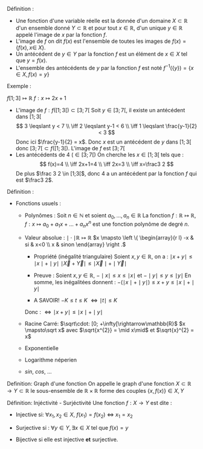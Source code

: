 Définition :
- Une fonction d'une variable réelle est la donnée d'un domaine $X \subset \mathbb{R}$ d'un ensemble donné $Y \subset \mathbb{R}$ et pour tout $x \in \mathbb{R}$, d'un unique $y\in\mathbb{R}$ appelé l'image de $x$ par la fonction $f$.
- L'image de $f$ on dit $f(x)$ est l'ensemble de toutes les images de $f(x)=\{ f(x), x\in\ X \}$.
- Un antécédent de $y \in Y$ par la fonction $f$ est un élément de $x\in X$ tel que $y=f(x)$.
- L'ensemble des antécédents de $y$ par la fonction $f$ est noté $f^{-1}(\{ y \})=\{ x \in X, f(x)=y \}$

Exemple :

$f[ 1; 3] \mapsto \mathbb{R}$
$f: x\mapsto 2x+1$

- L'image de $f: f([1;3[) \subset [3; 7[$
Soit $y\in[3; 7[$, il existe un antécédent dans $[1;3[$
$$
	3 \leqslant y < 7 \\
	\iff 2 \leqslant y-1 < 6 \\
	\iff 1 \leqslant \frac{y-1}{2} < 3
$$
Donc ici $\frac{y-1}{2} = x$.
Donc $x$ est un antécédent de $y$ dans $[1;3[$ donc $[3;7[ \subset f([1;3[)$.
L'image de $f$ est $[3;7[$
- Les antécédents de 4 $(\in [3;7[)$
On cherche les $x\in [1;3[$ tels que :
$$
f(x)=4 \\
\iff 2x+1=4 \\
\iff 2x=3 \\
\iff x=\frac3 2
$$
De plus $\frac 3 2 \in [1;3[$, donc 4 a un antécédent par la fonction $f$ qui est $\frac3 2$.

Définition :
- Fonctions usuels :
	- Polynômes :
	Soit $n \in \mathbb{N}$ et soient $a_{0}, ..., a_{n} \in \mathbb{R}$
	La fonction $f: \mathbb{R} \mapsto \mathbb{R}$,
	$f:x \mapsto a_{0} + a_{1}x+...+a_{n}x^{n}$
	est une fonction polynôme de degré $n$.

	- Valeur absolue :
	$\mid\cdot\mid \mathbb{R}\mapsto\mathbb{R}$
	$x \mapsto \left \{
		\begin{array}{r l}
			-x & si & x<0 \\
			x & sinon
		\end{array}
	\right .$
		- Propriété (inégalité triangulaire)
		Soient $x,y \in\mathbb{R}$, on a :
		$\mid x+y\mid \leqslant\mid x\mid + \mid y\mid$
		$\mid \overrightarrow{X}+\overrightarrow{Y}\mid \leqslant\mid \overrightarrow{X}\mid + \mid \overrightarrow{Y}\mid$
		
		- Preuve :
		Soient $x, y\in \mathbb{R}$,
		$-\mid x\mid \leqslant x\leqslant\mid x\mid$
		et $-\mid y\mid \leqslant y\leqslant\mid y\mid$
		En somme, les inégalitées donnent : $-(\mid x\mid + \mid y\mid) \leqslant x+y\leqslant\mid x\mid+\mid y\mid$
		- A SAVOIR!
		$-K\leqslant t\leqslant K$
		$\iff \mid t\mid\leqslant K$
		
		Donc : $\iff\mid x+y\mid \leqslant\mid x\mid + \mid y\mid$

	- Racine Carré:
		$\sqrt\cdot: [0; +\infty[\rightarrow\mathbb{R}$
		$x \mapsto\sqrt x$
		avec $\sqrt{x^{2}} = \mid x\mid$ et $\sqrt{x}^{2} = x$
	- Exponentielle
	- Logarithme néperien
	- $sin$, $cos$, ...

Definition: Graph d'une fonction
On appelle le graph d'une fonction $X\subset\mathbb{R}\rightarrow Y\subset\mathbb{R}$ le sous-ensemble de $\mathbb{R}\times\mathbb{R}$ forme des couples $\{x, f(x)\}\in X, Y$

Définition: Injéctivité - Surjéctivité
Une fonction $f: X \rightarrow Y$ est dite :
- Injective si:
$\forall x_{1}, x_{2} \in X$, $f(x_{1}) = f(x_{2})$
$\iff$ $x_{1} = x_{2}$

- Surjective si :
$\forall y\in Y, \exists x\in X$ tel que $f(x) = y$

- Bijective  si elle est injective **et** surjective.
